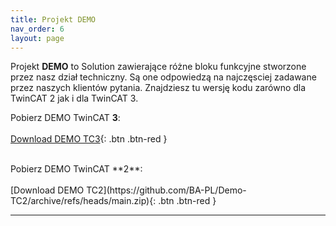 ```yaml
---
title: Projekt DEMO
nav_order: 6
layout: page
---
```


Projekt **DEMO** to Solution zawierające różne bloku funkcyjne stworzone przez nasz dział techniczny. Są one odpowiedzą na najczęsciej zadawane przez naszych klientów pytania.
Znajdziesz tu wersję kodu zarówno dla TwinCAT 2 jak i dla TwinCAT 3. 

Pobierz DEMO TwinCAT **3**:
<br>
<br>
[Download DEMO TC3](https://github.com/BA-PL/Demo-TC3/archive/refs/heads/main.zip){: .btn .btn-red }

<br>
Pobierz DEMO TwinCAT **2**:
<br>
<br>
[Download DEMO TC2](https://github.com/BA-PL/Demo-TC2/archive/refs/heads/main.zip){: .btn .btn-red }

---
